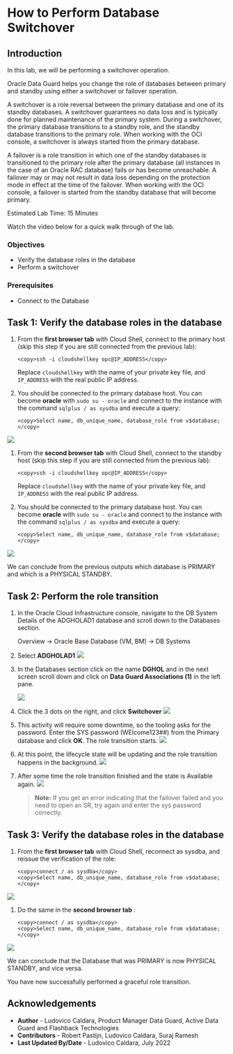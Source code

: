 # How to Perform Database Switchover

## Introduction
In this lab, we will be performing a switchover operation.

Oracle Data Guard helps you change the role of databases between primary and standby using either a switchover or failover operation.

A switchover is a role reversal between the primary database and one of its standby databases. A switchover guarantees no data loss and is typically done for planned maintenance of the primary system. During a switchover, the primary database transitions to a standby role, and the standby database transitions to the primary role.
When working with the OCI console, a switchover is always started from the primary database.

A failover is a role transition in which one of the standby databases is transitioned to the primary role after the primary database (all instances in the case of an Oracle RAC database) fails or has become unreachable.
A failover may or may not result in data loss depending on the protection mode in effect at the time of the failover.
When working with the OCI console, a failover is started from the standby database that will become primary.

Estimated Lab Time: 15 Minutes

Watch the video below for a quick walk through of the lab.

[](youtube:qSakl0XcY-w)

### Objectives
- Verify the database roles in the database
- Perform a switchover

### Prerequisites
- Connect to the Database


## Task 1: Verify the database roles in the database

1. From the **first browser tab** with Cloud Shell, connect to the primary host (skip this step if you are still connected from the previous lab):
    ````
    <copy>ssh -i cloudshellkey opc@IP_ADDRESS</copy>
    ````
    Replace `cloudshellkey` with the name of your private key file, and `IP_ADDRESS` with the real public IP address.

2. You should be connected to the primary database host. You can become **oracle** with `sudo su - oracle` and connect to the instance with the command `sqlplus / as sysdba` and execute a query:

    ````
    <copy>Select name, db_unique_name, database_role from v$database;</copy>
    ````

  ![](../connect-db/images/connect-primary.png)

1. From the **second browser tab** with Cloud Shell, connect to the standby host (skip this step if you are still connected from the previous lab):
    ````
    <copy>ssh -i cloudshellkey opc@IP_ADDRESS</copy>
    ````
    Replace `cloudshellkey` with the name of your private key file, and `IP_ADDRESS` with the real public IP address.

2. You should be connected to the primary database host. You can become **oracle** with `sudo su - oracle` and connect to the instance with the command `sqlplus / as sysdba` and execute a query:

    ````
    <copy>Select name, db_unique_name, database_role from v$database;</copy>
    ````

  ![](../connect-db/images/connect-standby.png)

We can conclude from the previous outputs which database is PRIMARY and which is a PHYSICAL STANDBY.

## Task 2: Perform the role transition

1. In the Oracle Cloud Infrastructure console, navigate to the DB System Details of the ADGHOLAD1 database and scroll down to the Databases section.

    Overview
    -> Oracle Base Database (VM, BM)
    -> DB Systems

2. Select **ADGHOLAD1**
    ![](./images/switchover-03.png)

3. In the Databases section click on the name **DGHOL** and in the next screen scroll down and click on **Data Guard Associations (1)** in the left pane.

    ![](./images/switchover-04.png)

4. Click the 3 dots on the right, and click **Switchover**
    ![](./images/switchover-05.png)

5. This activity will require some downtime, so the tooling asks for the password. Enter the SYS password (WElcome123##) from the Primary database and click **OK**. The role transition starts.
    ![](./images/switchover-06.png)

6. At this point, the lifecycle state will be updating and the role transition happens in the background.
    ![](./images/switchover-07.png)

7. After some time the role transition finished and the state is Available again.
    ![](./images/switchover-08.png)

    > **Note:** If you get an error indicating that the failover failed and you need to open an SR, try again and enter the sys password correctly.

## Task 3: Verify the database roles in the database

1. From the **first browser tab** with Cloud Shell, reconnect as sysdba, and reissue the verification of the role:

    ````
    <copy>connect / as sysdba</copy>
    <copy>Select name, db_unique_name, database_role from v$database;</copy>
    ````
  ![](./images/new-standby.png)

1. Do the same in the **second browser tab** :
    ````
    <copy>connect / as sysdba</copy>
    <copy>Select name, db_unique_name, database_role from v$database;</copy>
    ````
  ![](./images/new-primary.png)

  We can conclude that the Database that was PRIMARY is now PHYSICAL STANDBY, and vice versa.

You have now successfully performed a graceful role transition.

## Acknowledgements

- **Author** - Ludovico Caldara, Product Manager Data Guard, Active Data Guard and Flashback Technologies
- **Contributors** - Robert Pastijn, Ludovico Caldara, Suraj Ramesh
- **Last Updated By/Date** -  Ludovico Caldara, July 2022
